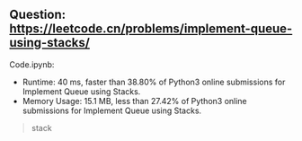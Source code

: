 ## Question: https://leetcode.cn/problems/implement-queue-using-stacks/

Code.ipynb:
* Runtime: 40 ms, faster than 38.80% of Python3 online submissions for Implement Queue using Stacks.
* Memory Usage: 15.1 MB, less than 27.42% of Python3 online submissions for Implement Queue using Stacks.
> stack

